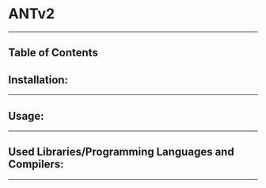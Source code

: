 # ANTv2
***
## Table of Contents

## Installation:
***

## Usage:
***

## Used Libraries/Programming Languages and Compilers:
***
